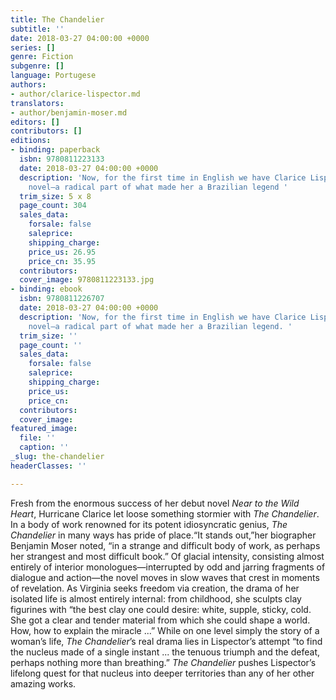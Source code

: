 ```yaml
---
title: The Chandelier
subtitle: ''
date: 2018-03-27 04:00:00 +0000
series: []
genre: Fiction
subgenre: []
language: Portugese
authors:
- author/clarice-lispector.md
translators:
- author/benjamin-moser.md
editors: []
contributors: []
editions:
- binding: paperback
  isbn: 9780811223133
  date: 2018-03-27 04:00:00 +0000
  description: 'Now, for the first time in English we have Clarice Lispector’s second
    novel—a radical part of what made her a Brazilian legend '
  trim_size: 5 x 8
  page_count: 304
  sales_data:
    forsale: false
    saleprice: 
    shipping_charge: 
    price_us: 26.95
    price_cn: 35.95
  contributors: 
  cover_image: 9780811223133.jpg
- binding: ebook
  isbn: 9780811226707
  date: 2018-03-27 04:00:00 +0000
  description: 'Now, for the first time in English we have Clarice Lispector’s second
    novel—a radical part of what made her a Brazilian legend. '
  trim_size: ''
  page_count: ''
  sales_data:
    forsale: false
    saleprice: 
    shipping_charge: 
    price_us: 
    price_cn: 
  contributors: 
  cover_image: 
featured_image:
  file: ''
  caption: ''
_slug: the-chandelier
headerClasses: ''

---
```

Fresh from the enormous success of her debut novel _Near to the Wild Heart_, Hurricane Clarice let loose something stormier with _The Chandelier_. In a body of work renowned for its potent idiosyncratic genius, _The Chandelier_ in many ways has pride of place.“It stands out,”her biographer Benjamin Moser noted, “in a strange and difficult body of work, as perhaps her strangest and most difficult book.” Of glacial intensity, consisting almost entirely of interior monologues—interrupted by odd and jarring fragments of dialogue and action—the novel moves in slow waves that crest in moments of revelation. As Virginia seeks freedom via creation, the drama of her isolated life is almost entirely internal: from childhood, she sculpts clay figurines with “the best clay one could desire: white, supple, sticky, cold. She got a clear and tender material from which she could shape a world. How, how to explain the miracle ...” While on one level simply the story of a woman’s life, _The Chandelier_’s real drama lies in Lispector’s attempt “to find the nucleus made of a single instant ... the tenuous triumph and the defeat, perhaps nothing more than breathing.” _The Chandelier_ pushes Lispector’s lifelong quest for that nucleus into deeper territories than any of her other amazing works.

